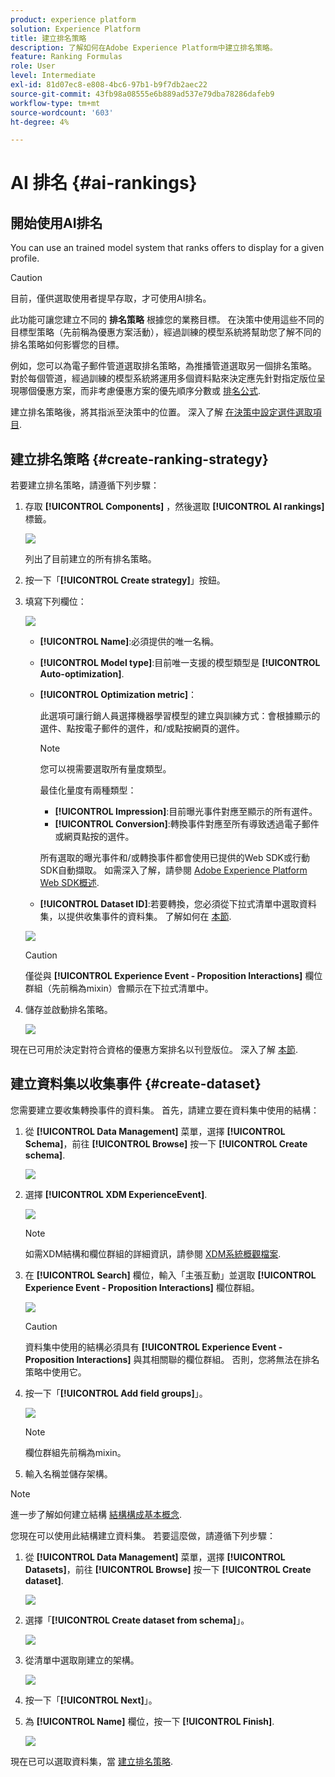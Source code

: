 ```yaml
---
product: experience platform
solution: Experience Platform
title: 建立排名策略
description: 了解如何在Adobe Experience Platform中建立排名策略。
feature: Ranking Formulas
role: User
level: Intermediate
exl-id: 81d07ec8-e808-4bc6-97b1-b9f7db2aec22
source-git-commit: 43fb98a08555e6b889ad537e79dba78286dafeb9
workflow-type: tm+mt
source-wordcount: '603'
ht-degree: 4%

---
```


# AI 排名 {#ai-rankings}

## 開始使用AI排名

<!--If you are an [Adobe Experience Platform](https://experienceleague.adobe.com/docs/experience-platform/landing/home.html){target="_blank"} user leveraging the **Offer Decisioning** application service,-->You can use an trained model system that ranks offers to display for a given profile.

>[!CAUTION]
>
>目前，僅供選取使用者提早存取，才可使用AI排名。

此功能可讓您建立不同的 **排名策略** 根據您的業務目標。 在決策中使用這些不同的目標型策略（先前稱為優惠方案活動），經過訓練的模型系統將幫助您了解不同的排名策略如何影響您的目標。

例如，您可以為電子郵件管道選取排名策略，為推播管道選取另一個排名策略。 對於每個管道，經過訓練的模型系統將運用多個資料點來決定應先針對指定版位呈現哪個優惠方案，而非考慮優惠方案的優先順序分數或 [排名公式](create-ranking-formulas.md).

<!--This feature is not enabled by default. To be able to use it, reach out to your Adobe contact.-->

建立排名策略後，將其指派至決策中的位置。 深入了解 [在決策中設定選件選取項目](../offer-activities/configure-offer-selection.md).

## 建立排名策略 {#create-ranking-strategy}

若要建立排名策略，請遵循下列步驟：

1. 存取 **[!UICONTROL Components]** ，然後選取 **[!UICONTROL AI rankings]** 標籤。

   ![](../../assets/ai-ranking-list.png)

   列出了目前建立的所有排名策略。

1. 按一下「**[!UICONTROL Create strategy]**」按鈕。

1. 填寫下列欄位：

   ![](../../assets/ai-ranking-fields.png)

   * **[!UICONTROL Name]**:必須提供的唯一名稱。

   * **[!UICONTROL Model type]**:目前唯一支援的模型類型是 **[!UICONTROL Auto-optimization]**.<!--More will be supported in the future so the drop-down list will be enabled.-->

   * **[!UICONTROL Optimization metric]**：

      此選項可讓行銷人員選擇機器學習模型的建立與訓練方式：會根據顯示的選件、點按電子郵件的選件，和/或點按網頁的選件。

      >[!NOTE]
      >
      >您可以視需要選取所有量度類型。

      最佳化量度有兩種類型：
      * **[!UICONTROL Impression]**:目前曝光事件對應至顯示的所有選件。
      * **[!UICONTROL Conversion]**:轉換事件對應至所有導致透過電子郵件或網頁點按的選件。

      所有選取的曝光事件和/或轉換事件都會使用已提供的Web SDK或行動SDK自動擷取。 如需深入了解，請參閱 [Adobe Experience Platform Web SDK概述](https://experienceleague.adobe.com/docs/experience-platform/edge/home.html?lang=zh-Hant).

   * **[!UICONTROL Dataset ID]**:若要轉換，您必須從下拉式清單中選取資料集，以提供收集事件的資料集。 了解如何在 [本節](#create-dataset). <!--This dataset needs to be associated with a schema that must have the **[!UICONTROL Proposition Interactions]** field group (previously known as mixin) associated with it.-->

   ![](../../assets/ai-ranking-dataset-id.png)

   >[!CAUTION]
   >
   >僅從與 **[!UICONTROL Experience Event - Proposition Interactions]** 欄位群組（先前稱為mixin）會顯示在下拉式清單中。

1. 儲存並啟動排名策略。

   ![](../../assets/ai-ranking-save-activate.png)

現在已可用於決定對符合資格的優惠方案排名以刊登版位。 深入了解 [本節](../offer-activities/configure-offer-selection.md#use-ranking-strategy).<!--TBC?-->

## 建立資料集以收集事件 {#create-dataset}

您需要建立要收集轉換事件的資料集。 首先，請建立要在資料集中使用的結構：

1. 從 **[!UICONTROL Data Management]** 菜單，選擇 **[!UICONTROL Schema]**，前往 **[!UICONTROL Browse]** 按一下 **[!UICONTROL Create schema]**.

   ![](../../assets/ai-ranking-create-schema.png)

1. 選擇 **[!UICONTROL XDM ExperienceEvent]**.

   ![](../../assets/ai-ranking-xdm-event.png)

   >[!NOTE]
   >
   >    如需XDM結構和欄位群組的詳細資訊，請參閱 [XDM系統概觀檔案](https://experienceleague.adobe.com/docs/experience-platform/xdm/home.html?lang=zh-Hant).


1. 在 **[!UICONTROL Search]** 欄位，輸入「主張互動」並選取 **[!UICONTROL Experience Event - Proposition Interactions]** 欄位群組。

   ![](../../assets/ai-ranking-proposition-interactions.png)

   >[!CAUTION]
   >
   >    資料集中使用的結構必須具有 **[!UICONTROL Experience Event - Proposition Interactions]** 與其相關聯的欄位群組。 否則，您將無法在排名策略中使用它。

1. 按一下「**[!UICONTROL Add field groups]**」。

   ![](../../assets/ai-ranking-add-field-group.png)

   >[!NOTE]
   >欄位群組先前稱為mixin。


1. 輸入名稱並儲存架構。<!--How do you edit the fields in this new schema? Examples?-->

>[!NOTE]
>
>    進一步了解如何建立結構 [結構構成基本概念](https://experienceleague.adobe.com/docs/experience-platform/xdm/schema/composition.html?lang=en#understanding-schemas).

您現在可以使用此結構建立資料集。 若要這麼做，請遵循下列步驟：

1. 從 **[!UICONTROL Data Management]** 菜單，選擇 **[!UICONTROL Datasets]**，前往 **[!UICONTROL Browse]** 按一下 **[!UICONTROL Create dataset]**.

   ![](../../assets/ai-ranking-create-dataset.png)

1. 選擇「**[!UICONTROL Create dataset from schema]**」。

   ![](../../assets/ai-ranking-create-dataset-from-schema.png)

1. 從清單中選取剛建立的架構。

   ![](../../assets/ai-ranking-dataset-select-schema.png)

1. 按一下「**[!UICONTROL Next]**」。

1. 為 **[!UICONTROL Name]** 欄位，按一下 **[!UICONTROL Finish]**.

   ![](../../assets/ai-ranking-dataset-name.png)

現在已可以選取資料集，當 [建立排名策略](#create-ranking-strategy).

<!--## Using a ranking strategy {#using-ranking}

To use the ranking strategy you created above, follow the steps below:

Once a ranking strategy has been created, you can assign it to a placement in a decision (previously known as offer activity). For more on this, see [Configure offers selection in decisions](../offer-activities/configure-offer-selection.md).

1. Create a decision.
1. Add a placement.
1. Add a collection.
1. Choose to rank offers by AI ranking (select it from the drop-down list).
1. Click Add ranking.
1. Select the ranking strategy that you created. All the details of the ranking strategy are displayed.
1. Click Next to confirm.
1. Save your decision.

It is now ready to be used in a decision to rank eligible offers for a placement (see [Configure offers selection in decisions](../offer-activities/configure-offer-selection.md)).-->

